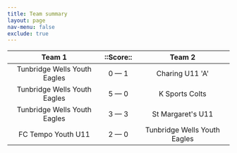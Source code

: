 ```yaml
---
title: Team summary
layout: page
nav-menu: false
exclude: true
---
```




|            Team 1            |  ::Score::  |            Team 2            |
|:----------------------------:|:-----------:|:----------------------------:|
| Tunbridge Wells Youth Eagles | 0 &mdash; 1 |       Charing U11 'A'        |
| Tunbridge Wells Youth Eagles | 5 &mdash; 0 |        K Sports Colts        |
| Tunbridge Wells Youth Eagles | 3 &mdash; 3 |      St Margaret's U11       |
|      FC Tempo Youth U11      | 2 &mdash; 0 | Tunbridge Wells Youth Eagles |

 <br /><br /><br />